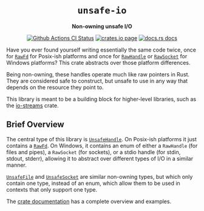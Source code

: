 <div align="center">
  <h1><code>unsafe-io</code></h1>

  <p>
    <strong>Non-owning unsafe I/O</strong>
  </p>

  <p>
    <a href="https://github.com/sunfishcode/unsafe-io/actions?query=workflow%3ACI"><img src="https://github.com/sunfishcode/unsafe-io/workflows/CI/badge.svg" alt="Github Actions CI Status" /></a>
    <a href="https://crates.io/crates/unsafe-io"><img src="https://img.shields.io/crates/v/unsafe-io.svg" alt="crates.io page" /></a>
    <a href="https://docs.rs/unsafe-io"><img src="https://docs.rs/unsafe-io/badge.svg" alt="docs.rs docs" /></a>
  </p>
</div>

Have you ever found yourself writing essentially the same code twice, once for
[`RawFd`] for Posix-ish platforms and once for [`RawHandle`] or [`RawSocket`]
for Windows platforms? This crate abstracts over those platform differences.

Being non-owning, these handles operate much like raw pointers in Rust. They
are considered safe to construct, but unsafe to use in any way that depends on
the resource they point to.

This library is meant to be a building block for higher-level libraries, such
as the [io-streams] crate.

## Brief Overview

The central type of this library is [`UnsafeHandle`]. On Posix-ish platforms
it just contains a [`RawFd`]. On Windows, it contains an enum of either a
`RawHandle` (for files and pipes), a `RawSocket` (for sockets), or a stdio
handle (for stdin, stdout, stderr), allowing it to abstract over different
types of I/O in a similar manner.

[`UnsafeFile`] and [`UnsafeSocket`] are similar non-owning types, but which
only contain one type, instead of an enum, which allow them to be used in
contexts that only support one type.

The [crate documentation] has a complete overview and examples.

[`RawFd`]: https://doc.rust-lang.org/std/os/unix/io/type.RawFd.html
[`RawHandle`]: https://doc.rust-lang.org/std/os/windows/io/type.RawHandle.html
[`RawSocket`]: https://doc.rust-lang.org/std/os/windows/io/type.RawSocket.html
[io-streams]: https://github.com/sunfishcode/io-streams/
[`UnsafeHandle`]: https://docs.rs/unsafe-io/latest/unsafe_io/struct.UnsafeHandle.html
[`UnsafeFile`]: https://docs.rs/unsafe-io/latest/unsafe_io/struct.UnsafeFile.html
[`UnsafeSocket`]: https://docs.rs/unsafe-io/latest/unsafe_io/struct.UnsafeSocket.html
[crate documentation]: https://docs.rs/unsafe-io/latest/unsafe_io/
